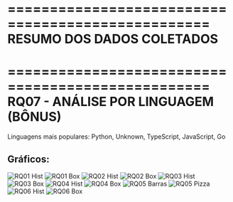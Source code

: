 
==================================================
RESUMO DOS DADOS COLETADOS
==================================================

==================================================
RQ07 - ANÁLISE POR LINGUAGEM (BÔNUS)
==================================================
Linguagens mais populares: Python, Unknown, TypeScript, JavaScript, Go

## Gráficos:
![RQ01 Hist](./relatorios/graficos\rq01_idade_hist.png)
![RQ01 Box](./relatorios/graficos\rq01_idade_box.png)
![RQ02 Hist](./relatorios/graficos\rq02_prs_hist.png)
![RQ02 Box](./relatorios/graficos\rq02_prs_box.png)
![RQ03 Hist](./relatorios/graficos\rq03_releases_hist.png)
![RQ03 Box](./relatorios/graficos\rq03_releases_box.png)
![RQ04 Hist](./relatorios/graficos\rq04_dias_hist.png)
![RQ04 Box](./relatorios/graficos\rq04_dias_box.png)
![RQ05 Barras](./relatorios/graficos\rq05_linguagens_bar.png)
![RQ05 Pizza](./relatorios/graficos\rq05_linguagens_pie.png)
![RQ06 Hist](./relatorios/graficos\rq06_issues_hist.png)
![RQ06 Box](./relatorios/graficos\rq06_issues_box.png)
